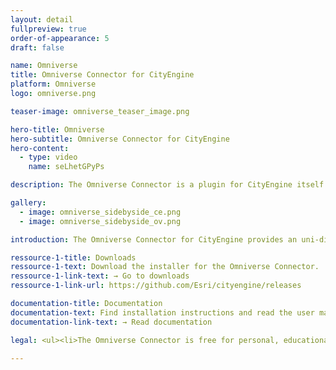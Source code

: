 ```yaml
---
layout: detail
fullpreview: true
order-of-appearance: 5
draft: false

name: Omniverse
title: Omniverse Connector for CityEngine
platform: Omniverse
logo: omniverse.png

teaser-image: omniverse_teaser_image.png

hero-title: Omniverse
hero-subtitle: Omniverse Connector for CityEngine
hero-content:
  - type: video
    name: seLhetGPyPs

description: The Omniverse Connector is a plugin for CityEngine itself. It allows users to conveniently send 3d city models to an Omniverse server for simulation, collaboration and high-end visualization. The Connector supports lightweight iteration on individual city parts by non-destructively updating previous exports.

gallery:
  - image: omniverse_sidebyside_ce.png
  - image: omniverse_sidebyside_ov.png

introduction: The Omniverse Connector for CityEngine provides an uni-directional link to Omniverse Nucleus. On top of the basic export functionality, repeated exports with the same name will accumulate using USD composition techniques. This allows for convenient tweaking of an exported model (e.g. updating a single building in a large city) without having to re-run full exports (which are potentially time-consuming).

ressource-1-title: Downloads
ressource-1-text: Download the installer for the Omniverse Connector.
ressource-1-link-text: → Go to downloads
ressource-1-link-url: https://github.com/Esri/cityengine/releases

documentation-title: Documentation
documentation-text: Find installation instructions and read the user manual and release notes.
documentation-link-text: → Read documentation

legal: <ul><li>The Omniverse Connector is free for personal, educational, and non-commercial use. Commercial use requires at least one commercial license of the latest CityEngine version installed in the organization. Redistribution or web service offerings are not allowed unless expressly permitted.</li><li>For questions or enquiries, please contact <a href= "mailto:cityengine-info@esri.comm">cityengine-info@esri.com</a></li></ul>

---
```

